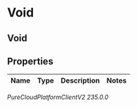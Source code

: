 # Void

## Void

## Properties

|Name | Type | Description | Notes|
|------------ | ------------- | ------------- | -------------|



_PureCloudPlatformClientV2 235.0.0_
